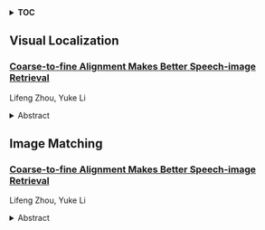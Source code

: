 <details>
  <summary><b>TOC</b></summary>
  <ol>
    <li><a href=#visual-localization>Visual Localization</a></li>
      <ul>
        <li><a href=#Coarse-to-fine-Alignment-Makes-Better-Speech-image-Retrieval>Coarse-to-fine Alignment Makes Better Speech-image Retrieval</a></li>
      </ul>
    </li>
    <li><a href=#image-matching>Image Matching</a></li>
      <ul>
        <li><a href=#Coarse-to-fine-Alignment-Makes-Better-Speech-image-Retrieval>Coarse-to-fine Alignment Makes Better Speech-image Retrieval</a></li>
      </ul>
    </li>
  </ol>
</details>

## Visual Localization  

### [Coarse-to-fine Alignment Makes Better Speech-image Retrieval](http://arxiv.org/abs/2408.13119)  
Lifeng Zhou, Yuke Li  
<details>  
  <summary>Abstract</summary>  
  <ol>  
    In this paper, we propose a novel framework for speech-image retrieval. We utilize speech-image contrastive (SIC) learning tasks to align speech and image representations at a coarse level and speech-image matching (SIM) learning tasks to further refine the fine-grained cross-modal alignment. SIC and SIM learning tasks are jointly trained in a unified manner. To optimize the learning process, we utilize an embedding queue that facilitates efficient sampling of high-quality and diverse negative representations during SIC learning. Additionally, it enhances the learning of SIM tasks by effectively mining hard negatives based on contrastive similarities calculated in SIC tasks. To further optimize learning under noisy supervision, we incorporate momentum distillation into the training process. Experimental results show that our framework outperforms the state-of-the-art method by more than 4% in R@1 on two benchmark datasets for the speech-image retrieval tasks. Moreover, as observed in zero-shot experiments, our framework demonstrates excellent generalization capabilities.  
  </ol>  
</details>  
  
  



## Image Matching  

### [Coarse-to-fine Alignment Makes Better Speech-image Retrieval](http://arxiv.org/abs/2408.13119)  
Lifeng Zhou, Yuke Li  
<details>  
  <summary>Abstract</summary>  
  <ol>  
    In this paper, we propose a novel framework for speech-image retrieval. We utilize speech-image contrastive (SIC) learning tasks to align speech and image representations at a coarse level and speech-image matching (SIM) learning tasks to further refine the fine-grained cross-modal alignment. SIC and SIM learning tasks are jointly trained in a unified manner. To optimize the learning process, we utilize an embedding queue that facilitates efficient sampling of high-quality and diverse negative representations during SIC learning. Additionally, it enhances the learning of SIM tasks by effectively mining hard negatives based on contrastive similarities calculated in SIC tasks. To further optimize learning under noisy supervision, we incorporate momentum distillation into the training process. Experimental results show that our framework outperforms the state-of-the-art method by more than 4% in R@1 on two benchmark datasets for the speech-image retrieval tasks. Moreover, as observed in zero-shot experiments, our framework demonstrates excellent generalization capabilities.  
  </ol>  
</details>  
  
  



